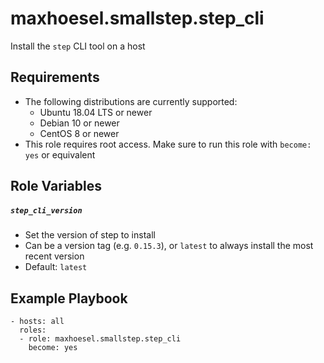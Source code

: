 # maxhoesel.smallstep.step_cli

Install the `step` CLI tool on a host

## Requirements

- The following distributions are currently supported:
  - Ubuntu 18.04 LTS or newer
  - Debian 10 or newer
  - CentOS 8 or newer
- This role requires root access. Make sure to run this role with `become: yes` or equivalent

## Role Variables

##### `step_cli_version`
- Set the version of step to install
- Can be a version tag (e.g. `0.15.3`), or `latest` to always install the most recent version
- Default: `latest`

## Example Playbook

```
- hosts: all
  roles:
  - role: maxhoesel.smallstep.step_cli
    become: yes
```
